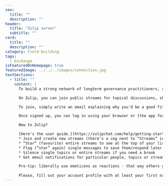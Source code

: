 ```yaml
---
seo:
  title: ""
  description: ""
header:
  title: "Zulip server"
  subtitle: ""
card:
  title: ""
  description: ""
category: Field-building
tags:
  - Exchange
isFeaturedOnHomepage: true
featuredImage: ../../../images/connection.jpg
textSections:
  - title: ""
    content: |
      To build a strong network of longterm governance practitioners, researchers and supporters, we invite you to join our Zulip server. It's like slack but with proper threading - a great mix between a chat and a forum that won't flood your email inbox.

      On Zulip, you can join public streams for topical discussions, sharing updates, job postings and more. You can also have private chats with others - one-on-one or in groups.

      To join, simply write an email explaining why you'd be a good fit for our network to network@simoninstitute.ch.

      Once signed up, you can log in using your browser or [the app for your phone](https://play.google.com/store/apps/details?id=com.zulipmobile&hl=en_US) at [longtermov.zulipchat.com](https://longtermov.zulipchat.com).

      New to Zulip?

      [Here's the user guide.](https://zulipchat.com/help/getting-started-with-zulip) You can:
      * Join and create new streams (there’s a cog next to “Streams” in the left panel, if clicked, a tab in the pop-up window shows “All streams”, as well as a “+” to create new ones)
      * “Star” (favourite) entire streams to see at the top of your list
      * Flag (“star” again) single messages to save them/respond later
      * Silence single topics or entire streams if you need a break
      * Get email notifications for particular people, topics or streams

      Pro-tip: liberally use emoticons as reactions - that way others get feedback despite you not saying anything.
  
      Please, fill out your account profile with at least your first name, a profile picture and a short bio. That makes it easier to get a feel for who’s who.
---
```

